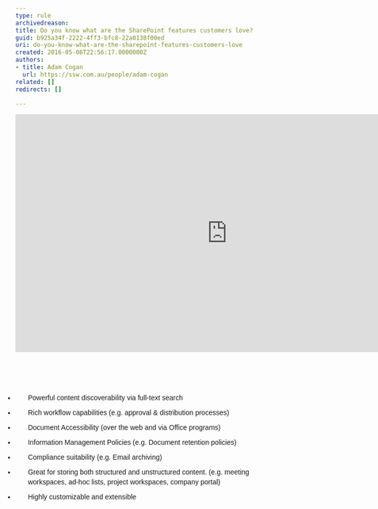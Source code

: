 ```yaml
---
type: rule
archivedreason: 
title: Do you know what are the SharePoint features customers love?
guid: b925a34f-2222-4ff3-bfc8-22a0138f00ed
uri: do-you-know-what-are-the-sharepoint-features-customers-love
created: 2016-05-06T22:56:17.0000000Z
authors:
- title: Adam Cogan
  url: https://ssw.com.au/people/adam-cogan
related: []
redirects: []

---
```



<div class="ms-rtestate-read ms-rte-embedcode ms-rte-embedil ms-rtestate-notify"><iframe width="853" height="480" src="https&#58;//www.youtube.com/embed/s12Jb5Z2xaE?rel=0" frameborder="0"></iframe>&#160;</div><br>
<br><excerpt class='endintro'></excerpt><br>
<ul class="good" style="box-sizing&#58;border-box;margin-bottom&#58;10px;padding-left&#58;0px;font-family&#58;arial, sans-serif;font-size&#58;14px;line-height&#58;20.02px;"><li style="box-sizing&#58;border-box;padding-bottom&#58;10px;padding-left&#58;1.8em;">Powerful content discoverability via full-text search</li><li style="box-sizing&#58;border-box;padding-bottom&#58;10px;padding-left&#58;1.8em;">Rich workflow capabilities (e.g. approval &amp; distribution processes)</li><li style="box-sizing&#58;border-box;padding-bottom&#58;10px;padding-left&#58;1.8em;">Document Accessibility (over the web and via Office programs)</li><li style="box-sizing&#58;border-box;padding-bottom&#58;10px;padding-left&#58;1.8em;">Information Management Policies (e.g. Document retention policies)</li><li style="box-sizing&#58;border-box;padding-bottom&#58;10px;padding-left&#58;1.8em;">Compliance suitability (e.g. Email archiving)</li><li style="box-sizing&#58;border-box;padding-bottom&#58;10px;padding-left&#58;1.8em;">Great for storing both structured and unstructured content. (e.g. meeting workspaces, ad-hoc lists, project workspaces, company portal)</li><li style="box-sizing&#58;border-box;padding-bottom&#58;10px;padding-left&#58;1.8em;">Highly customizable and extensible​</li></ul>


